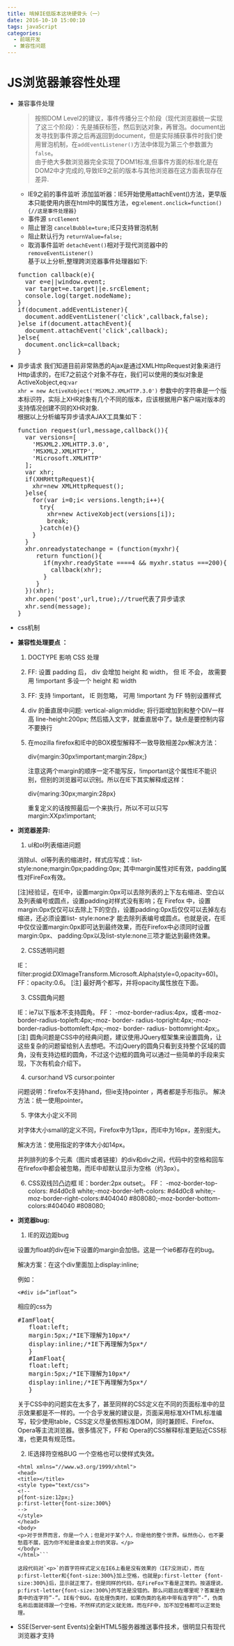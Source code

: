 ```yaml
---
title: 啃掉IE低版本这块硬骨头（一）
date: 2016-10-10 15:00:10
tags: javaScript
categories:
  - 前端开发
  - 兼容性问题
---
```


# JS浏览器兼容性处理

*  兼容事件处理
   >按照DOM Level2的建议，事件传播分三个阶段（现代浏览器统一实现了这三个阶段）：先是捕获标签，然后到达对象，再冒泡。document出发寻找到事件源之后再返回到document，但是实际捕获事件时我们使用冒泡机制，在<code>addEventListener()</code>方法中体现为第三个参数置为<code>false</code>。     
   由于绝大多数浏览器完全实现了DOM1标准,但事件方面的标准化是在DOM2中才完成的,导致IE9之前的版本与其他浏览器在这方面表现存在差异.      

   -  IE9之前的事件监听
   添加监听器：IE5开始使用attachEvent()方法，更早版本只能使用内嵌在html中的属性方法，eg:<code>element.onclick=function(){//这是事件处理器}</code>
   -  事件源 <code>srcElement</code>
   -  阻止冒泡 <code>cancelBubble=ture;</code>IE只支持冒泡机制
   -  阻止默认行为 <code>returnValue=false;</code>
   -  取消事件监听 <code>detachEvent()</code>相对于现代浏览器中的<code>removeEventListener()</code>      
   基于以上分析,整理跨浏览器事件处理器如下:     
   <pre>function callback(e){
     var e=e||window.event;
     var target=e.target||e.srcElement;
     console.log(target.nodeName);
   }
   if(document.addEventListener){
     document.addEventListener('click',callback,false);
   }else if(document.attachEvent){
     document.attachEvent('click',callback);
   }else{
     document.onclick=callback;
   }</pre>
   

*  异步请求
   我们知道目前非常熟悉的Ajax是通过XMLHttpRequest对象来进行Http请求的，在IE7之前这个对象不存在，我们可以使用的类似对象是ActiveXobject,eq:<code>var xhr = new ActiveXobject('MSXML2.XMLHTTP.3.0')</code>   参数中的字符串是一个版本标识符，实际上XHR对象有几个不同的版本，应该根据用户客户端对版本的支持情况创建不同的XHR对象.     
   根据以上分析编写异步请求AJAX工具集如下：     
   <pre>function request(url,message,callback()){
     var versions=[
       'MSXML2.XMLHTTP.3.0',
       'MSXML2.XMLHTTP',
       'Microsoft.XMLHTTP'
     ];
     var xhr;
     if(XHRHttpRequest){
       xhr=new XMLHttpRequest();
     }else{
       for(var i=0;i< versions.length;i++){
         try{
           xhr=new ActiveXobject(versions[i]);
           break;
         }catch(e){}
       }
     }
     xhr.onreadystatechange = (function(myxhr){
        return function(){
          if(myxhr.readyState ====4 && myxhr.status ===200){
            callback(xhr);
          }
        }
     })(xhr);
     xhr.open('post',url,true);//true代表了异步请求
     xhr.send(message);
   }</pre> 

*  css机制      
  -   <strong> 兼容性处理要点 ：</strong>
      1. DOCTYPE 影响 CSS 处理 

      2. FF: 设置 padding 后， div 会增加 height 和 width， 但 IE 不会， 故需要用 !important 多设一个 height 和 width 

      3. FF: 支持 !important， IE 则忽略， 可用 !important 为 FF 特别设置样式 

      4. div 的垂直居中问题: vertical-align:middle; 将行距增加到和整个DIV一样高 line-height:200px; 然后插入文字，就垂直居中了。缺点是要控制内容不要换行 

      5. 在mozilla firefox和IE中的BOX模型解释不一致导致相差2px解决方法： 

          div{margin:30px!important;margin:28px;} 

          注意这两个margin的顺序一定不能写反，!important这个属性IE不能识别，但别的浏览器可以识别。所以在IE下其实解释成这样： 

          div{maring:30px;margin:28px} 

          重复定义的话按照最后一个来执行，所以不可以只写margin:XXpx!important; 

  -  <strong>浏览器差异:</strong> 
        1. ul和ol列表缩进问题 

        消除ul、ol等列表的缩进时，样式应写成：list-style:none;margin:0px;padding:0px; 
        其中margin属性对IE有效，padding属性对FireFox有效。 

        [注]经验证，在IE中，设置margin:0px可以去除列表的上下左右缩进、空白以及列表编号或圆点，设置padding对样式没有影响；在 Firefox 中，设置margin:0px仅仅可以去除上下的空白，设置padding:0px后仅仅可以去掉左右缩进，还必须设置list- style:none才 能去除列表编号或圆点。也就是说，在IE中仅仅设置margin:0px即可达到最终效果，而在Firefox中必须同时设置margin:0px、 padding:0px以及list-style:none三项才能达到最终效果。 

        2. CSS透明问题 

        IE：filter:progid:DXImageTransform.Microsoft.Alpha(style=0,opacity=60)。 
        FF：opacity:0.6。 
        [注] 最好两个都写，并将opacity属性放在下面。 

        3. CSS圆角问题 

        IE：ie7以下版本不支持圆角。 
        FF： -moz-border-radius:4px，或者-moz-border-radius-topleft:4px;-moz- border- radius-topright:4px;-moz-border-radius-bottomleft:4px;-moz- border- radius- bottomright:4px;。 
        [注] 圆角问题是CSS中的经典问题，建议使用JQuery框架集来设置圆角，让这些复杂的问题留给别人去想吧。不过jQuery的圆角只看到支持整个区域的圆角，没有支持边框的圆角，不过这个边框的圆角可以通过一些简单的手段来实现，下次有机会介绍下。 

        4. cursor:hand VS cursor:pointer 

        问题说明：firefox不支持hand，但ie支持pointer ，两者都是手形指示。 
        解决方法：统一使用pointer。 

        5. 字体大小定义不同 

        对字体大小small的定义不同，Firefox中为13px，而IE中为16px，差别挺大。 

        解决方法：使用指定的字体大小如14px。 

        并列排列的多个元素（图片或者链接）的div和div之间，代码中的空格和回车在firefox中都会被忽略，而IE中却默认显示为空格（约3px）。 

        6. CSS双线凹凸边框 
        IE：border:2px outset;。 
        FF： -moz-border-top-colors: #d4d0c8 white;-moz-border-left-colors: #d4d0c8 white;-moz-border-right-colors:#404040 #808080;-moz-border-bottom-colors:#404040 #808080; 

  -  <strong>浏览器bug:</strong> 
        1. IE的双边距bug 

        设置为float的div在ie下设置的margin会加倍。这是一个ie6都存在的bug。 

        解决方案：在这个div里面加上display:inline; 

        例如： 

        <code><#div id=”imfloat”></code> 

        相应的css为 

        <pre>#IamFloat{ 
        float:left; 
        margin:5px;/*IE下理解为10px*/ 
        display:inline;/*IE下再理解为5px*/ 
        } 
        #IamFloat{ 
        float:left; 
        margin:5px;/*IE下理解为10px*/ 
        display:inline;/*IE下再理解为5px*/ 
        }</pre> 

        关于CSS中的问题实在太多了，甚至同样的CSS定义在不同的页面标准中的显示效果都是不一样的。一个合乎发展的建议是，页面采用标准XHTML标准编写，较少使用table，CSS定义尽量依照标准DOM，同时兼顾IE、Firefox、Opera等主流浏览器。很多情况下，FF和 Opera的CSS解释标准更贴近CSS标准，也更具有规范性。 

        2. IE选择符空格BUG 
        一个空格也可以使样式失效。 
        ```<!DOCTYPE html PUBLIC "-//W3C//DTD XHTML 1.0 /Transitional//EN//www.w3.org/TR/xhtml1/DTD/xhtml1-transitional.dtd"> 
        <html xmlns="//www.w3.org/1999/xhtml"> 
        <head> 
        <title></title> 
        <style type="text/css"> 
        <!-- 
        p{font-size:12px;} 
        p:first-letter{font-size:300%} 
        --> 
        </style> 
        </head> 
        <body> 
        <p>对于世界而言，你是一个人；但是对于某个人，你是他的整个世界。纵然伤心，也不要愁眉不展，因为你不知是谁会爱上你的笑容。</p> 
        </body> 
        </html>```

        这段代码对`<p>`的首字符样式定义在IE6上看是没有效果的（IE7没测试），而在p:first-letter和{font-size:300%}加上空格，也就是p:first-letter {font-size:300%}后，显示就正常了。但是同样的代码，在FireFox下看是正常的。按道理说，p:first-letter{font-size:300%}的写法是没错的。那么问题出在哪里呢？答案是伪类中的连字符”-”。IE有个BUG，在处理伪类时，如果伪类的名称中带有连字符”-”，伪类名称后面就得跟一个空格，不然样式的定义就无效。而在FF中，加不加空格都可以正常处理。

*  SSE(Server-sent Events)全新HTML5服务器推送事件技术，很明显只有现代浏览器才支持



